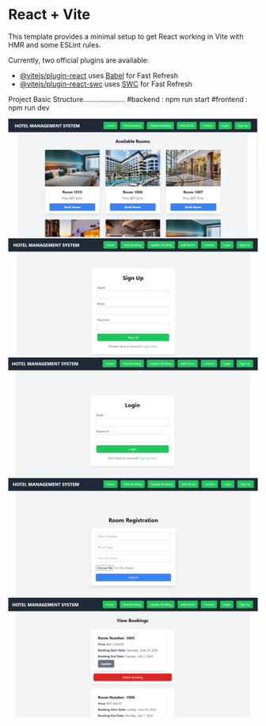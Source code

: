 # React + Vite

This template provides a minimal setup to get React working in Vite with HMR and some ESLint rules.

Currently, two official plugins are available:

- [@vitejs/plugin-react](https://github.com/vitejs/vite-plugin-react/blob/main/packages/plugin-react/README.md) uses [Babel](https://babeljs.io/) for Fast Refresh
- [@vitejs/plugin-react-swc](https://github.com/vitejs/vite-plugin-react-swc) uses [SWC](https://swc.rs/) for Fast Refresh

Project Basic Structure.....................
#backend : npm run start
#frontend : npm run dev

![front-page](./project-photos/frontend-img.PNG)
![front-page](./project-photos/signup.PNG)
![front-page](./project-photos/login.PNG)
![front-page](./project-photos/addroom.PNG)
![front-page](./project-photos/view-booking.PNG)
